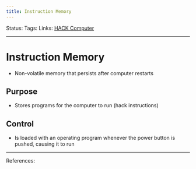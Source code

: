 ```yaml
---
title: Instruction Memory
---
```

Status:
Tags:
Links: [HACK Computer](out/hack-computer.md)
___
# Instruction Memory
- Non-volatile memory that persists after computer restarts
## Purpose
- Stores programs for the computer to run (hack instructions)
## Control
- Is loaded with an operating program whenever the power button is pushed, causing it to run
___
References: